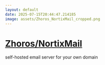 ```yaml
---
layout: default
date: 2025-07-15T20:44:47.214185
image: assets/Zhoros_NortixMail_cropped.png
---
```


# [Zhoros/NortixMail](https://github.com/Zhoros/NortixMail)

self-hosted email server for your own domain
